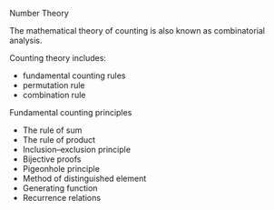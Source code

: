 


Number Theory

The mathematical theory of counting is also known as combinatorial analysis.

Counting theory includes:
- fundamental counting rules
- permutation rule
- combination rule

Fundamental counting principles
- The rule of sum
- The rule of product
- Inclusion–exclusion principle 
- Bijective proofs
- Pigeonhole principle
- Method of distinguished element
- Generating function
- Recurrence relations
